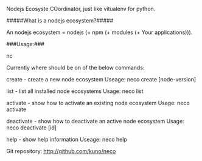 Nodejs Ecosyste COordinator, just like vitualenv for python.

#####What is a nodejs ecosystem?#####

An nodejs ecosystem = nodejs (+ npm (+ modules (+ Your applications))).

###Usage:###

  nc <command>

Currently where <command> should be on of the below commands:

  create      -  create a new node ecosystem
     Useage: neco create <id> [node-version]

  list        -  list all installed node ecosystems
     Usage: neco list

  activate    -  show how to activate an existing node ecosystem
     Usage: neco activate <id>

  deactivate  -  show how to deactivate an active node ecosystem
     Usage: neco deactivate [id]

  help        -  show help information
    Useage: neco help

Git repository: http://github.com/kuno/neco
